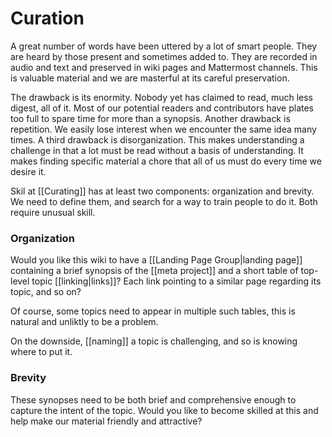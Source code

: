 # Curation

A great number of words have been uttered by a lot of smart people. They are heard by those present and sometimes added to. They are recorded in audio and text and preserved in wiki pages and Mattermost channels. This is valuable material and we are masterful at its careful preservation.

The drawback is its enormity. Nobody yet has claimed to read, much less digest, all of it. Most of our potential readers and contributors have plates too full to spare time for more than a synopsis. Another drawback is repetition. We easily lose interest when we encounter the same idea many times. A third drawback is disorganization. This makes understanding a challenge in that a lot must be read without a basis of understanding. It makes finding specific material a chore that all of us must do every time we desire it.

Skil at [[Curating]] has at least two components: organization and brevity. We need to define them, and search for a way to train people to do it. Both require unusual skill.

### Organization

Would you like this wiki to have a [[Landing Page Group|landing page]] containing a brief synopsis of the [[meta project]] and a short table of top-level topic [[linking|links]]? Each link pointing to a similar page regarding its topic, and so on?

Of course, some topics need to appear in multiple such tables, this is natural and unliktly to be a problem.

On the downside, [[naming]] a topic is challenging, and so is knowing where to put it.

### Brevity

These synopses need to be both brief and comprehensive enough to capture the intent of the topic. Would you like to become skilled at this and help make our material friendly and attractive?